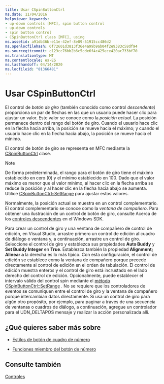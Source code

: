 ```yaml
---
title: Usar CSpinButtonCtrl
ms.date: 11/04/2016
helpviewer_keywords:
- up-down controls [MFC], spin button control
- up-down controls
- spin button control
- CSpinButtonCtrl class [MFC], using
ms.assetid: a91db36b-e11e-42ef-8e89-51915cc486d2
ms.openlocfilehash: 6f72601d3813f36e4a99b9ab04f2e9383c58df94
ms.sourcegitcommit: c123cc76bb2b6c5cde6f4c425ece420ac733bf70
ms.translationtype: MT
ms.contentlocale: es-ES
ms.lasthandoff: 04/14/2020
ms.locfileid: "81366481"
---
```

# <a name="using-cspinbuttonctrl"></a>Usar CSpinButtonCtrl

El control de *botón de giro* (también conocido como control *descendente)* proporciona un par de flechas en las que un usuario puede hacer clic para ajustar un valor. Este valor se conoce como la *posición actual.* La posición permanece dentro del rango del botón de giro. Cuando el usuario hace clic en la flecha hacia arriba, la posición se mueve hacia el máximo; y cuando el usuario hace clic en la flecha hacia abajo, la posición se mueve hacia el mínimo.

El control de botón de giro se representa en MFC mediante la [CSpinButtonCtrl](../mfc/reference/cspinbuttonctrl-class.md) clase.

> [!NOTE]
> De forma predeterminada, el rango para el botón de giro tiene el máximo establecido en cero (0) y el mínimo establecido en 100. Dado que el valor máximo es menor que el valor mínimo, al hacer clic en la flecha arriba se reduce la posición y al hacer clic en la flecha hacia abajo se aumenta. Utilice [CSpinButtonCtrl::SetRange](../mfc/reference/cspinbuttonctrl-class.md#setrange) para ajustar estos valores.

Normalmente, la posición actual se muestra en un control complementario. El control complementario se conoce como la *ventana de compañero*. Para obtener una ilustración de un control de botón de giro, consulte Acerca de los [controles descendentes](/windows/win32/Controls/up-down-controls) en el Windows SDK.

Para crear un control de giro y una ventana de compañero de control de edición, en Visual Studio, arrastre primero un control de edición al cuadro de diálogo o ventana y, a continuación, arrastre un control de giro. Seleccione el control de giro y establezca sus propiedades **Auto Buddy** y **Set Buddy Integer** en **True**. Establezca también la propiedad **Alignment;** **Alinear a** la derecha es lo más típico. Con esta configuración, el control de edición se establece como la ventana de compañero porque precede directamente al control de edición en el orden de tabulación. El control de edición muestra enteros y el control de giro está incrustado en el lado derecho del control de edición. Opcionalmente, puede establecer el intervalo válido del control spin mediante el [método CSpinButtonCtrl::SetRange](../mfc/reference/cspinbuttonctrl-class.md#setrange) . No se requiere que los controladores de eventos se comuniquen entre el control de giro y la ventana de compañero porque intercambian datos directamente. Si usa un control de giro para algún otro propósito, por ejemplo, para paginar a través de una secuencia de ventanas o cuadros de diálogo, a continuación, agregue un controlador para el UDN_DELTAPOS mensaje y realizar la acción personalizada allí.

## <a name="what-do-you-want-to-know-more-about"></a>¿Qué quieres saber más sobre

- [Estilos de botón de cuadro de número](../mfc/spin-button-styles.md)

- [Funciones miembro del botón de número](../mfc/spin-button-member-functions.md)

## <a name="see-also"></a>Consulte también

[Controles](../mfc/controls-mfc.md)
